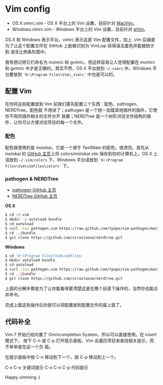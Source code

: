 Vim config
==========

- OS.X.vimrc.vim - OS X 平台上的 Vim 设置，目前针对 [MacVim][1]。
- Windows.vimrc.vim - Windows 平台上的 Vim 设置，目前针对 [gVim][2]。

OS.X 和 Windows 表示平台，vimrc 表示这是 Vim 配置文件，加上 .vim
后缀是为了让这个配置文件在 GitHub 上能被识别为 VimLisp 获得语法着色并能被统计到
语言比例条形图中。

我有想过把它们命名为 mvimrc 和 gvimrc，但这样容易让人觉得配置在 mvimrc 和 gvimrc
中才是正确的。其实不然，OS X 平台放到 `~/.vimrc` 中，Windows 平台要放到
`'D:\Program Files\Vim\_vimrc'` 中也是可以的。

配置 Vim
--------

在你将这些配置放到 Vim 前我们需先配置三个东西：配色、pathogen、NERDTree。配色就
不用讲了；pathogen 是一个统一加载其他插件的插件，它使你不用将插件相关的文件分开
放置；NERDTree 是一个树形浏览文件结构的插件，让你可以方便浏览项目的每一个文件。

### 配色 ###

配色我使用的是 molokai，它是一个源于 TextMate 的配色，很漂亮。首先从 molokai 的
[GitHub 主页][3]上将 colors/molokai.vim 保存到你的计算机上。OS X 上请放到
`~/.vim/colors` 下，Windows 平台请放到 `'D:\Program Files\Vim\vimfiles\colors'`
下。

### pathogen & NERDTree ###

- [pathogen GitHub 主页][4]
- [NERDTree GitHub 主页][5]

**OS X**

```bash
$ cd ~/.vim
$ mkdir -p autoload bundle
$ cd autoload
$ curl -Sso pathogen.vim https://raw.github.com/tpope/vim-pathogen/master/autoload/pathogen.vim
$ cd ../bundle
$ git clone https://github.com/scrooloose/nerdtree.git
```

**Windows**

```bash
$ cd 'D:\Program Files\Vim\vimfiles'
$ mkdir autoload bundle
$ cd autoload
$ curl -Sso pathogen.vim https://raw.github.com/tpope/vim-pathogen/master/autoload/pathogen.vim
$ cd ..\bundle
$ git clone https://github.com/scrooloose/nerdtree.git
```

上面的分解步骤是为了让你能看得更清楚这是在哪个目录下操作的，当然你也能合并命令。

完成上面这些操作后你就可以将配置放到配置文件的最上面了。

代码补全
--------

Vim 7 开始已经内置了 Omnicompletion System，所以可以直接使用。在 insert 模式下，
按下 C-n 或 C-p 打开提示面板，Vim 会遍历项目来查找相关提示，而不单单是在这一个页
面。

在提示面板中按 C-n 移动到下一个，按 C-p 移动到上一个。

C-x C-o 关键词提示
C-o C-n C-p 代码提示

Happy vimming :)

[1]: http://www.vim.org/download.php#mac
[2]: http://www.vim.org/download.php#pc
[3]: https://github.com/tomasr/molokai
[4]: https://github.com/tpope/vim-pathogen
[5]: https://github.com/scrooloose/nerdtree

